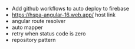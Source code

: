 - Add github workflows to auto deploy to firebase
- https://hspa-angular-16.web.app/ host link
- angular route resolver
- auto mapper 
- retry when status code is zero
- repository pattern